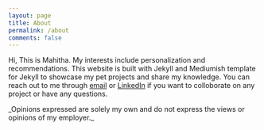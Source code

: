 ```yaml
---
layout: page
title: About
permalink: /about
comments: false
---
```


<div class="row justify-content-between">

<p>Hi, This is Mahitha. My interests include personalization and recommendations. This website is built with Jekyll and Mediumish template for Jekyll to showcase my pet projects and share my knowledge. You can reach out to me through <a href="mailto:mahitasree@gmail.com">email</a> or <a href="https://www.linkedin.com/in/mahithasree/">LinkedIn</a> if you want to colloborate on any project or have any questions.</p>
  
<p>_Opinions expressed are solely my own and do not express the views or opinions of my employer._</p>

</div>
